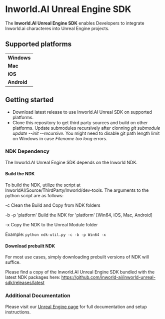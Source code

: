 # Inworld.AI Unreal Engine SDK

The **Inworld.AI Unreal Engine SDK** enables Developers to integrate Inworld.ai characteres into Unreal Engine projects.

## Supported platforms

<table>
  <tr>
    <td><b>Windows</b></td>
  </tr>
  <tr>
    <td><b>Mac</b></td>
  </tr>
  <tr>
    <td><b>iOS</b></td>
  </tr>
  <tr>
    <td><b>Android</b></td>
  </tr>
</table>

## Getting started

- Download latest release to use Inworld.AI Unreal SDK on supported platforms.
- Clone this repository to get third party sources and build on other platforms. Update submodules recursively after clonning *git submodule update --init --recursive*. You might need to disable git path length limit on Windows in case *Filename too long* errors. 

### NDK Dependency
The Inworld.AI Unreal Engine SDK depends on the Inworld NDK.

#### Build the NDK
To build the NDK, utilize the script at InworldAI/Source/ThirdParty/Inworld/dev-tools. The arguments to the python script are as follows:

-c Clean the Build and Copy from NDK folders

-b -p 'platform' Build the NDK for 'platform' [Win64, iOS, Mac, Android]

-x Copy the NDK to the Unreal Module folder

Example: ```python ndk-util.py -c -b -p Win64 -x```

#### Download prebuilt NDK
For most use cases, simply downloading prebuilt versions of NDK will suffice.

Please find a copy of the Inworld.AI Unreal Engine SDK bundled with the latest NDK packages here: https://github.com/inworld-ai/inworld-unreal-sdk/releases/latest

### Additional Documentation
Please visit our [Unreal Engine page](https://docs.inworld.ai/docs/tutorial-integrations/unreal-engine/) for full documentation and setup instructions.
